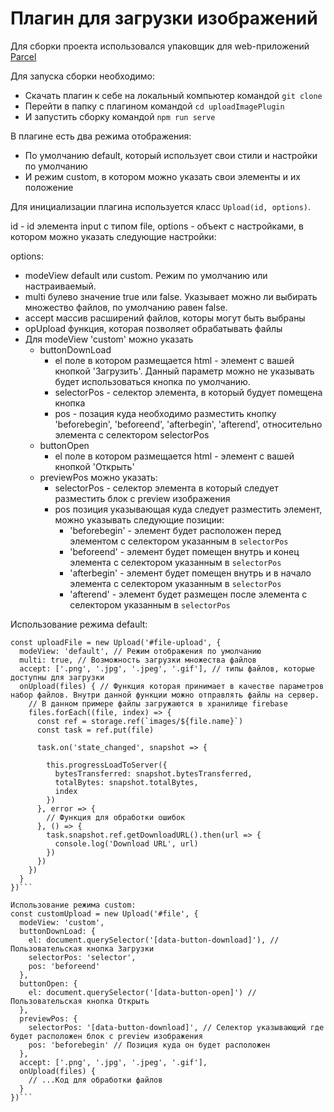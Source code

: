# Плагин для загрузки изображений

Для сборки проекта использовался упаковщик для web-приложений [Parcel](https://ru.parceljs.org/)

Для запуска сборки необходимо:
* Скачать плагин к себе на локальный компьютер командой ```git clone```
* Перейти в папку с плагином командой ```cd uploadImagePlugin```
* И запустить сборку командой ```npm run serve```

В плагине есть два режима отображения:
* По умолчанию default, который использует свои стили и настройки по умолчанию
* И режим custom, в котором можно указать свои элементы и их положение

Для инициализации плагина используется класс `Upload(id, options)`.

id - id элемента input c типом file, 
options - объект с настройками, в котором можно указать следующие настройки:

options:
* modeView default или custom. Режим по умолчанию или настраиваемый.
* multi булево значение true или false. Указывает можно ли выбирать множество файлов, по умолчанию равен false.
* accept массив расширений файлов, которы могут быть выбраны
* opUpload функция, которая позволяет обрабатывать файлы
* Для modeView 'custom' можно указать
  * buttonDownLoad
    * el поле в котором размещается html - элемент с вашей кнопкой 'Загрузить'. Данный параметр можно не указывать будет использоваться кнопка по умолчанию.
    * selectorPos - селектор элемента, в который будует помещена кнопка
    * pos - позация куда необходимо разместить кнопку 'beforebegin', 'beforeend', 'afterbegin', 'afterend', относительно элемента с селектором selectorPos
  * buttonOpen
    * el поле в котором размещается html - элемент с вашей кнопкой 'Открыть'
  * previewPos можно указать:
    * selectorPos - селектор элемента в который следует разместить блок с preview изображения
    * pos позиция указывающая куда следует разместить элемент, можно указывать следующие позиции:
      * 'beforebegin' - элемент будет расположен перед элементом с селектором указанным в `selectorPos`
      * 'beforeend' - элемент будет помещен внутрь и конец элемента с селектором указанным в `selectorPos`
      * 'afterbegin' - элемент будет помещен внутрь и в начало элемента с селектором указанным в `selectorPos`
      * 'afterend' - элемент будет размещен после элемента с селектором указанным в `selectorPos`

Использование режима default:
```
const uploadFile = new Upload('#file-upload', {
  modeView: 'default', // Режим отображения по умолчанию
  multi: true, // Возможность загрузки множества файлов
  accept: ['.png', '.jpg', '.jpeg', '.gif'], // типы файлов, которые доступны для загрузки
  onUpload(files) { // Функция которая принимает в качестве параметров набор файлов. Внутри данной функции можно отправлять файлы на сервер.
    // В данном примере файлы загружаются в хранилище firebase
    files.forEach((file, index) => {
      const ref = storage.ref(`images/${file.name}`)
      const task = ref.put(file)

      task.on('state_changed', snapshot => {

        this.progressLoadToServer({
          bytesTransferred: snapshot.bytesTransferred,
          totalBytes: snapshot.totalBytes,
          index
        })
      }, error => {
        // Функция для обработки ошибок
      }, () => {
        task.snapshot.ref.getDownloadURL().then(url => {
          console.log('Download URL', url)
        })
      })
    })
  }
})```

Использование режима custom:
const customUpload = new Upload('#file', {
  modeView: 'custom',
  buttonDownLoad: {
    el: document.querySelector('[data-button-download]'), // Пользовательская кнопка Загрузки
    selectorPos: 'selector',
    pos: 'beforeend'
  },
  buttonOpen: {
    el: document.querySelector('[data-button-open]') // Пользовательская кнопка Открыть
  },
  previewPos: {
    selectorPos: '[data-button-download]', // Селектор указывающий где будет расположен блок с preview изображения
    pos: 'beforebegin' // Позиция куда он будет расположен
  },
  accept: ['.png', '.jpg', '.jpeg', '.gif'],
  onUpload(files) {
    // ...Код для обработки файлов
  }
})```